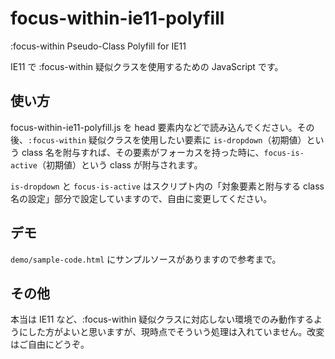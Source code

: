 # focus-within-ie11-polyfill

:focus-within Pseudo-Class Polyfill for IE11

IE11 で :focus-within 疑似クラスを使用するための JavaScript です。

## 使い方

focus-within-ie11-polyfill.js を head 要素内などで読み込んでください。その後、`:focus-within` 疑似クラスを使用したい要素に `is-dropdown`（初期値）という class 名を附与すれば、その要素がフォーカスを持った時に、`focus-is-active`（初期値）という class が附与されます。

`is-dropdown` と `focus-is-active` はスクリプト内の「対象要素と附与する class 名の設定」部分で設定していますので、自由に変更してください。

## デモ

`demo/sample-code.html` にサンプルソースがありますので参考まで。

## その他

本当は IE11 など、:focus-within 疑似クラスに対応しない環境でのみ動作するようにした方がよいと思いますが、現時点でそういう処理は入れていません。改変はご自由にどうぞ。
